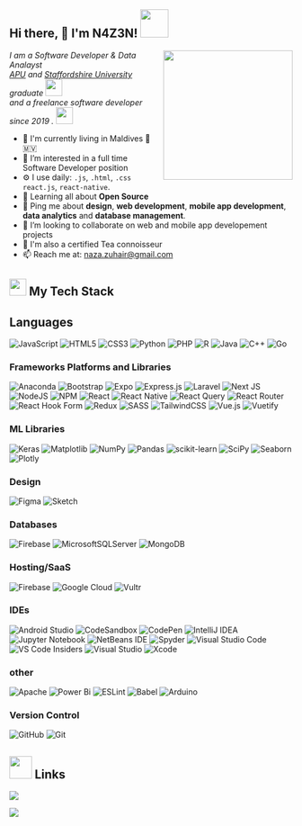 

<h2> Hi there, 👋 I'm N4Z3N! <img src="https://media.giphy.com/media/mGcNjsfWAjY5AEZNw6/giphy.gif" width="50"></h2>
<img align='right' src="https://media.giphy.com/media/ieyl9zmCjO4b4t6qoY/giphy.gif" width="230">
<p>
<em>I am a Software Developer & Data Analayst 
</br>
<a href="https://www.apu.edu.my/">APU</a> and <a href="https://www.staffs.ac.uk/">Staffordshire University </a> graduate <img src="https://media.giphy.com/media/fYSnHlufseco8Fh93Z/giphy.gif" width="30">
</br>
and a freelance software developer since 2019 .
<img src="https://media.giphy.com/media/WUlplcMpOCEmTGBtBW/giphy.gif" width="30"> 
</em></p>


- 🏢 I'm currently living in Maldives 🌴 🇲🇻
- 👀 I’m interested in a full time Software Developer position
- ⚙️ I use daily: `.js`, `.html`, `.css` `react.js`, `react-native`.
- 🌱 Learning all about **Open Source**
- 💬 Ping me about **design**, **web development**, **mobile app development**, **data analytics** and **database management**.
- 💞️ I’m looking to collaborate on web and mobile app developement projects
- 🍵 I'm also a certified Tea connoisseur
- 📫 Reach me at: naza.zuhair@gmail.com

<h2><img src="https://media.giphy.com/media/QssGEmpkyEOhBCb7e1/giphy.gif" width="30"> My Tech Stack </h2>

## Languages
![JavaScript](https://img.shields.io/badge/-JavaScript-%23F7DF1C?style=for-the-badge&logo=javascript&logoColor=000000&labelColor=%23F7DF1C&color=%23FFCE5A)
![HTML5](https://img.shields.io/badge/-HTML5-%23E44D27?style=for-the-badge&logo=html5&logoColor=ffffff)
![CSS3](https://img.shields.io/badge/-CSS3-%231572B6?style=for-the-badge&logo=css3)
![Python](https://img.shields.io/badge/python-3670A0?style=for-the-badge&logo=python&logoColor=ffdd54)
![PHP](https://img.shields.io/badge/php-%23777BB4.svg?style=for-the-badge&logo=php&logoColor=white)
![R](https://img.shields.io/badge/r-%23276DC3.svg?style=for-the-badge&logo=r&logoColor=white)
![Java](https://img.shields.io/badge/java-%23ED8B00.svg?style=for-the-badge&logo=java&logoColor=white)
![C++](https://img.shields.io/badge/-C++-00599C?style=for-the-badge&logo=c)
![Go](https://img.shields.io/badge/go-%2300ADD8.svg?style=for-the-badge&logo=go&logoColor=white)


### Frameworks Platforms and Libraries
![Anaconda](https://img.shields.io/badge/Anaconda-%2344A833.svg?style=for-the-badge&logo=anaconda&logoColor=white)
![Bootstrap](https://img.shields.io/badge/bootstrap-%23563D7C.svg?style=for-the-badge&logo=bootstrap&logoColor=white)
![Expo](https://img.shields.io/badge/expo-1C1E24?style=for-the-badge&logo=expo&logoColor=#D04A37)
![Express.js](https://img.shields.io/badge/express.js-%23404d59.svg?style=for-the-badge&logo=express&logoColor=%2361DAFB)
![Laravel](https://img.shields.io/badge/laravel-%23FF2D20.svg?style=for-the-badge&logo=laravel&logoColor=white)
![Next JS](https://img.shields.io/badge/Next-black?style=for-the-badge&logo=next.js&logoColor=white)
![NodeJS](https://img.shields.io/badge/node.js-6DA55F?style=for-the-badge&logo=node.js&logoColor=white)
![NPM](https://img.shields.io/badge/NPM-%23000000.svg?style=for-the-badge&logo=npm&logoColor=white)
![React](https://img.shields.io/badge/react-%2320232a.svg?style=for-the-badge&logo=react&logoColor=%2361DAFB)
![React Native](https://img.shields.io/badge/react_native-%2320232a.svg?style=for-the-badge&logo=react&logoColor=%2361DAFB)
![React Query](https://img.shields.io/badge/-React%20Query-FF4154?style=for-the-badge&logo=react%20query&logoColor=white)
![React Router](https://img.shields.io/badge/React_Router-CA4245?style=for-the-badge&logo=react-router&logoColor=white)
![React Hook Form](https://img.shields.io/badge/React%20Hook%20Form-%23EC5990.svg?style=for-the-badge&logo=reacthookform&logoColor=white)
![Redux](https://img.shields.io/badge/redux-%23593d88.svg?style=for-the-badge&logo=redux&logoColor=white)
![SASS](https://img.shields.io/badge/SASS-hotpink.svg?style=for-the-badge&logo=SASS&logoColor=white)
![TailwindCSS](https://img.shields.io/badge/tailwindcss-%2338B2AC.svg?style=for-the-badge&logo=tailwind-css&logoColor=white)
![Vue.js](https://img.shields.io/badge/vuejs-%2335495e.svg?style=for-the-badge&logo=vuedotjs&logoColor=%234FC08D)
![Vuetify](https://img.shields.io/badge/Vuetify-1867C0?style=for-the-badge&logo=vuetify&logoColor=AEDDFF)


### ML Libraries
![Keras](https://img.shields.io/badge/Keras-%23D00000.svg?style=for-the-badge&logo=Keras&logoColor=white)
![Matplotlib](https://img.shields.io/badge/Matplotlib-%23ffffff.svg?style=for-the-badge&logo=Matplotlib&logoColor=white)
![NumPy](https://img.shields.io/badge/numpy-%23013243.svg?style=for-the-badge&logo=numpy&logoColor=white)
![Pandas](https://img.shields.io/badge/pandas-%23150458.svg?style=for-the-badge&logo=pandas&logoColor=white)
![scikit-learn](https://img.shields.io/badge/scikit--learn-%23F7931E.svg?style=for-the-badge&logo=scikit-learn&logoColor=white)
![SciPy](https://img.shields.io/badge/SciPy-%230C55A5.svg?style=for-the-badge&logo=scipy&logoColor=%white)
![Seaborn](https://img.shields.io/badge/Seaborn-%23000000.svg?style=for-the-badge&logo=seaborn&logoColor=white)
![Plotly](https://img.shields.io/badge/Plotly-%233F4F75.svg?style=for-the-badge&logo=plotly&logoColor=white)


### Design
![Figma](https://img.shields.io/badge/figma-%23F24E1E.svg?style=flat-square&logo=figma&logoColor=white)
![Sketch](https://img.shields.io/badge/Sketch-FFB387?style=flat-square&logo=sketch&logoColor=black)


### Databases
![Firebase](https://img.shields.io/badge/Firebase-039BE5?style=flat-square&logo=Firebase&logoColor=white)
![MicrosoftSQLServer](https://img.shields.io/badge/Microsoft%20SQL%20Sever-CC2927?style=flat-square&logo=microsoft%20sql%20server&logoColor=white)
![MongoDB](https://img.shields.io/badge/MongoDB-%234ea94b.svg?style=flat-square&logo=mongodb&logoColor=white)


### Hosting/SaaS
![Firebase](https://img.shields.io/badge/firebase-%23039BE5.svg?style=flat-square&logo=firebase)
![Google Cloud](https://img.shields.io/badge/GoogleCloud-%234285F4.svg?style=flat-square&logo=google-cloud&logoColor=white)
![Vultr](https://img.shields.io/badge/Vultr-007BFC.svg?style=flat-square&logo=vultr)


### IDEs
![Android Studio](https://img.shields.io/badge/Android%20Studio-3DDC84.svg?style=flat-square&logo=android-studio&logoColor=white)
![CodeSandbox](https://img.shields.io/badge/Codesandbox-040404?style=flat-square&logo=codesandbox&logoColor=DBDBDB)
![CodePen](https://img.shields.io/badge/CodePen-white?style=flat-square&logo=codepen&logoColor=black)
![IntelliJ IDEA](https://img.shields.io/badge/IntelliJIDEA-000000.svg?style=flat-square&logo=intellij-idea&logoColor=white)
![Jupyter Notebook](https://img.shields.io/badge/jupyter-%23FA0F00.svg?style=flat-square&logo=jupyter&logoColor=white)
![NetBeans IDE](https://img.shields.io/badge/NetBeansIDE-1B6AC6.svg?style=flat-square&logo=apache-netbeans-ide&logoColor=white)
![Spyder](https://img.shields.io/badge/Spyder-838485?style=flat-square&logo=spyder%20ide&logoColor=maroon)
![Visual Studio Code](https://img.shields.io/badge/Visual%20Studio%20Code-0078d7.svg?style=flat-square&logo=visual-studio-code&logoColor=white)
![VS Code Insiders](https://img.shields.io/badge/VS%20Code%20Insiders-35b393.svg?style=flat-square&logo=visual-studio-code&logoColor=white)
![Visual Studio](https://img.shields.io/badge/Visual%20Studio-5C2D91.svg?style=flat-square&logo=visual-studio&logoColor=white)
![Xcode](https://img.shields.io/badge/Xcode-007ACC?style=flat-square&logo=Xcode&logoColor=white)


### other
![Apache](https://img.shields.io/badge/apache-%23D42029.svg?style=flat-square&logo=apache&logoColor=white)
![Power Bi](https://img.shields.io/badge/power_bi-F2C811?style=flat-square&logo=powerbi&logoColor=black)
![ESLint](https://img.shields.io/badge/ESLint-4B3263?style=flat-square&logo=eslint&logoColor=white)
![Babel](https://img.shields.io/badge/Babel-F9DC3e?style=flat-square&logo=babel&logoColor=black)
![Arduino](https://img.shields.io/badge/-Arduino-00979D?style=flat-square&logo=Arduino&logoColor=white)

### Version Control

![GitHub](https://img.shields.io/badge/-GitHub-181717?style=flat-square&logo=github)
![Git](https://img.shields.io/badge/-Git-black?style=flat-square&logo=git)


## <img height="40" src="https://raw.githubusercontent.com/innng/innng/master/assets/kyubey.gif"/> Links
[![](https://img.shields.io/badge/-linkedin-0073B1?style=flat-square)](http://linkedin.com/in/mariyamnazaazuhair)
<!--- [![](https://img.shields.io/badge/-resume-332B40?style=flat-square)](https://drive.google.com/drive/folders/1Mz8MBte2PTQ4QAns7p70Q3OPk-Jn73rA?usp=sharing) --->
[![](https://img.shields.io/badge/-email-2D4E00?style=flat-square)](naza.zuhair@gmail.com)



